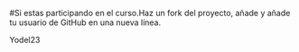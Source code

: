 #Si estas participando en el curso.Haz un fork del proyecto,
añade y añade tu usuario de GitHub en una nueva línea.

Yodel23

